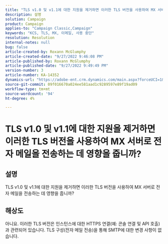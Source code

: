 ```yaml
---
title: "TLS v1.0 및 v1.1에 대한 지원을 제거하면 이러한 TLS 버전을 사용하여 MX 서버로 전자 메일을 전송하는 데 영향을 줍니까?"
description: 설명
solution: Campaign
product: Campaign
applies-to: "Campaign Classic,Campaign"
keywords: "KCS, TLS, MX, 이메일, 사용 중단"
resolution: Resolution
internal-notes: null
bug: false
article-created-by: Roxann McGlumphy
article-created-date: "9/27/2022 9:46:08 PM"
article-published-by: Roxann McGlumphy
article-published-date: "9/27/2022 9:49:49 PM"
version-number: 3
article-number: KA-14352
dynamics-url: "https://adobe-ent.crm.dynamics.com/main.aspx?forceUCI=1&pagetype=entityrecord&etn=knowledgearticle&id=e75a27cb-ad3e-ed11-9db1-00224808613b"
source-git-commit: 09f016670a024ee581aad1c9289597e89f19ad09
workflow-type: tm+mt
source-wordcount: '94'
ht-degree: 4%

---
```


# TLS v1.0 및 v1.1에 대한 지원을 제거하면 이러한 TLS 버전을 사용하여 MX 서버로 전자 메일을 전송하는 데 영향을 줍니까?

## 설명


TLS v1.0 및 v1.1에 대한 지원을 제거하면 이러한 TLS 버전을 사용하여 MX 서버로 전자 메일을 전송하는 데 영향을 줍니까?


## 해상도


아니요. 이러한 TLS 버전은 인스턴스에 대한 HTTPS 연결(예: 콘솔 연결 및 API 호출)과 관련되어 있습니다. TLS 구성(전자 메일 전송)을 통해 SMTP에 대한 변경 사항이 없습니다.
